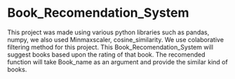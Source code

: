 # Book_Recomendation_System
This project was made using various python libraries such as pandas, numpy, we also used Minmaxscaler, cosine_similarity.
We use colaborative filtering method for this project.
This Book_Recomendation_System will suggest books based upon the rating of that book.
The recomended function will take Book_name as an argument and provide the similar kind of books.
